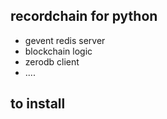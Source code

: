 ## recordchain for python

- gevent redis server
- blockchain logic
- zerodb client
- ....

## to install

```bash

```


